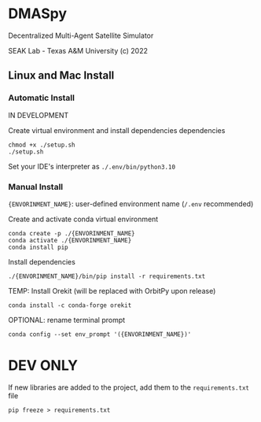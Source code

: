# DMASpy
Decentralized Multi-Agent Satellite Simulator

SEAK Lab - Texas A&M University
(c) 2022

## Linux and Mac Install

### Automatic Install
IN DEVELOPMENT

Create virtual environment and install dependencies dependencies
```
chmod +x ./setup.sh
./setup.sh
```
Set your IDE's interpreter as `./.env/bin/python3.10`

### Manual Install
`{ENVORINMENT_NAME}`: user-defined environment name (`/.env` recommended)

Create and activate conda virtual environment
```
conda create -p ./{ENVORINMENT_NAME}
conda activate ./{ENVORINMENT_NAME}
conda install pip
```

Install dependencies
```
./{ENVORINMENT_NAME}/bin/pip install -r requirements.txt
```

TEMP: Install Orekit (will be replaced with OrbitPy upon release)
```
conda install -c conda-forge orekit
```

OPTIONAL: rename terminal prompt
```
conda config --set env_prompt '({ENVORINMENT_NAME})'
```

# DEV ONLY
If new libraries are added to the project, add them to the `requirements.txt` file
```
pip freeze > requirements.txt
```
